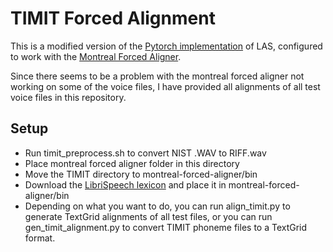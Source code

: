 # TIMIT Forced Alignment
This is a modified version of the [Pytorch implementation](https://github.com/AzizCode92/Listen-Attend-and-Spell-Pytorch) of LAS, configured to work with the [Montreal Forced Aligner](https://github.com/MontrealCorpusTools/Montreal-Forced-Aligner).

Since there seems to be a problem with the montreal forced aligner not working on some of the voice files, I have provided all alignments of all test voice files in this repository.

## Setup
- Run timit_preprocess.sh to convert NIST .WAV to RIFF.wav
- Place montreal forced aligner folder in this directory
- Move the TIMIT directory to montreal-forced-aligner/bin
- Download the [LibriSpeech lexicon](http://www.openslr.org/resources/11/librispeech-lexicon.txt) and place it in montreal-forced-aligner/bin
- Depending on what you want to do, you can run align_timit.py to generate TextGrid alignments of all test files, or you can run gen_timit_alignment.py to convert TIMIT phoneme files to a TextGrid format.
